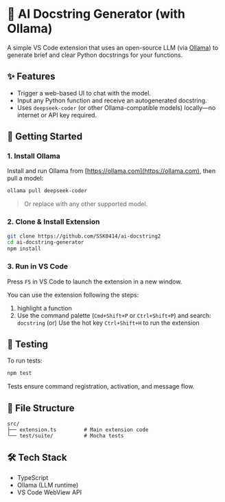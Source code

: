# 🧠 AI Docstring Generator (with Ollama)

A simple VS Code extension that uses an open-source LLM (via [Ollama](https://ollama.com)) to generate brief and clear Python docstrings for your functions.

## ✨ Features

- Trigger a web-based UI to chat with the model.
- Input any Python function and receive an autogenerated docstring.
- Uses `deepseek-coder` (or other Ollama-compatible models) locally—no internet or API key required.

## 🚀 Getting Started

### 1. Install Ollama

Install and run Ollama from [https://ollama.com](https://ollama.com), then pull a model:

```bash
ollama pull deepseek-coder
```

> Or replace with any other supported model.

### 2. Clone & Install Extension

```bash
git clone https://github.com/SSK0414/ai-docstring2
cd ai-docstring-generator
npm install
```

### 3. Run in VS Code

Press `F5` in VS Code to launch the extension in a new window.

You can use the extension following the steps:
  1) highlight a function 
  2) Use the command palette (`Cmd+Shift+P` or `Ctrl+Shift+P`) and search: `docstring`
     (or)
     Use the hot key `Ctrl+Shift+H` to run the extension
 
## 🧪 Testing

To run tests:

```bash
npm test
```

Tests ensure command registration, activation, and message flow.

## 📁 File Structure

```
src/
├── extension.ts         # Main extension code
└── test/suite/          # Mocha tests
```

## 🛠 Tech Stack

- TypeScript
- Ollama (LLM runtime)
- VS Code WebView API

